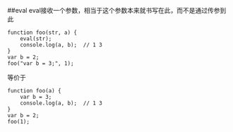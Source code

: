 ##eval
eval接收一个参数，相当于这个参数本来就书写在此，而不是通过传参到此

```
function foo(str, a) {
	eval(str);
	console.log(a, b);  // 1 3
}
var b = 2;
foo("var b = 3;", 1);
```

等价于

```
function foo(a) {
	var b = 3;
	console.log(a, b);  // 1 3
}
var b = 2;
foo(1);
```